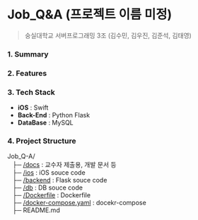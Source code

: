 # Job_Q&A (프로젝트 이름 미정)
> 숭실대학교 서버프로그래밍 3조 (김수민, 김우진, 김준석, 김태영)

### 1. Summary


### 2. Features


### 3. Tech Stack
- **iOS** : Swift
- **Back-End** : Python Flask
- **DataBase** : MySQL


### 4. Project Structure
Job_Q-A/<br>
&nbsp;&nbsp;&nbsp;├─ [/docs](https://github.com/SSU-ServerProgramming/Job_Q-A/tree/main/docs) : 교수자 제출용, 개발 문서 등<br>
&nbsp;&nbsp;&nbsp;├─ [/ios](https://github.com/SSU-ServerProgramming/Job_Q-A/tree/main/ios) : iOS souce code<br>
&nbsp;&nbsp;&nbsp;├─ [/backend](https://github.com/SSU-ServerProgramming/Job_Q-A/tree/main/backend) : Flask souce code <br>
&nbsp;&nbsp;&nbsp;├─ [/db](https://github.com/SSU-ServerProgramming/Job_Q-A/tree/main/db) : DB souce code<br>
&nbsp;&nbsp;&nbsp;├─ [/Dockerfile](https://github.com/SSU-ServerProgramming/Job_Q-A/tree/main/Dockerfile) : Dockerfile<br>
&nbsp;&nbsp;&nbsp;├─ [/docker-compose.yaml](https://github.com/SSU-ServerProgramming/Job_Q-A/tree/main/docker-compose.yaml) : docekr-compose<br>
&nbsp;&nbsp;&nbsp;├─ README.md

